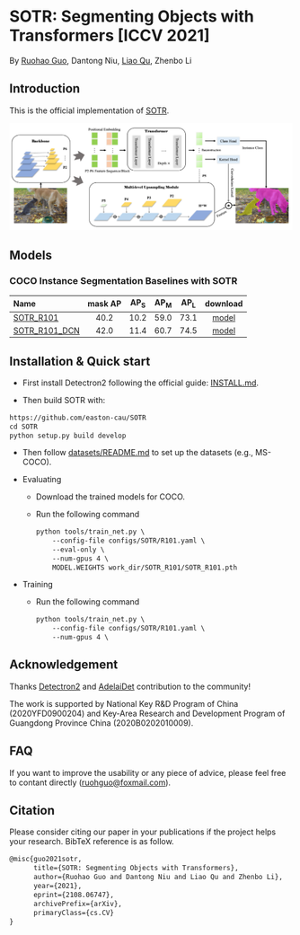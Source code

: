 # SOTR: Segmenting Objects with Transformers [ICCV 2021]
By [Ruohao Guo](https://github.com/easton-cau), Dantong Niu, [Liao Qu](https://github.com/QuLiao1117), Zhenbo Li

## Introduction

This is the official implementation of  [SOTR](https://arxiv.org/abs/2108.06747).

<img src="images/overview.png" alt="image" style="zoom:60%;" />



## Models

### COCO Instance Segmentation Baselines with SOTR

Name |  mask AP | AP<sub>S</sub> | AP<sub>M</sub> | AP<sub>L</sub> | download
:-- |:---:|:---:|:---:|:---:|:---:
[SOTR_R101](configs/SOTR/R101.yaml) | 40.2 | 10.2 | 59.0 | 73.1 | [model](https://drive.google.com/file/d/1CzQTsvn9vxLnFkDJpIlitFXu1X_vw1dZ/view?usp=sharing)
[SOTR_R101_DCN](configs/SOTR/R_101_DCN.yaml) | 42.0 | 11.4 | 60.7 | 74.5| [model](https://drive.google.com/file/d/19Dy6sXrwaNwGwNvuQyv5pZMWGM_at0ym/view?usp=sharing) 

## Installation & Quick start

- First install Detectron2 following the official guide: [INSTALL.md](https://github.com/facebookresearch/detectron2/blob/master/INSTALL.md).


- Then build SOTR with:


```
https://github.com/easton-cau/SOTR
cd SOTR
python setup.py build develop
```

- Then follow [datasets/README.md](https://github.com/facebookresearch/detectron2/blob/master/datasets/README.md)  to set up the datasets (e.g., MS-COCO).

- Evaluating

  - Download the trained models for COCO. 

  - Run the following command

    ```
    python tools/train_net.py \
        --config-file configs/SOTR/R101.yaml \
        --eval-only \
        --num-gpus 4 \
        MODEL.WEIGHTS work_dir/SOTR_R101/SOTR_R101.pth
    ```

- Training

  - Run the following command

    ```
    python tools/train_net.py \
        --config-file configs/SOTR/R101.yaml \
        --num-gpus 4 \
    ```


## Acknowledgement

Thanks [Detectron2](https://github.com/facebookresearch/detectron2) and [AdelaiDet](https://github.com/aim-uofa/AdelaiDet) contribution to the community!

The work is supported by National Key R&D Program of China (2020YFD0900204) and Key-Area Research and Development Program of Guangdong  Province China (2020B0202010009).

## FAQ
If you want to improve the usability or any piece of advice, please feel free to contant directly (ruohguo@foxmail.com).

## Citation

Please consider citing our paper in your publications if the project helps your research. BibTeX reference is as follow.

```
@misc{guo2021sotr,
      title={SOTR: Segmenting Objects with Transformers}, 
      author={Ruohao Guo and Dantong Niu and Liao Qu and Zhenbo Li},
      year={2021},
      eprint={2108.06747},
      archivePrefix={arXiv},
      primaryClass={cs.CV}
}
```

